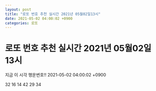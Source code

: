 ```yaml
---
layout: post
title: "로또 번호 추천 실시간 2021년 05월02일13시"
date: 2021-05-02 04:00:02 +0900
categories: 로또
---
```


# 로또 번호 추천 실시간 2021년 05월02일13시

지금 이 시각 행운번호!! 2021-05-02 04:00:02 +0900

 32  16  14  42  29  34 


